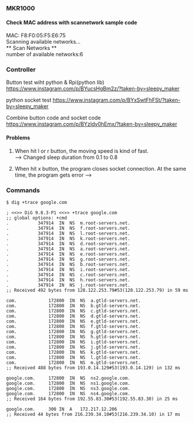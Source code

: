 ### MKR1000  
#### Check MAC address with scannetwork sample code  
MAC: F8:F0:05:F5:E6:75  
Scanning available networks...  
** Scan Networks **  
number of available networks:6  

### Controller
Button test wiht python & Rpi(python lib)  
https://www.instagram.com/p/BYucsHgBm2z/?taken-by=sleepy_maker  
  

python socket test
https://www.instagram.com/p/BYxSwtFhFSt/?taken-by=sleepy_maker
  
  
Combine button code and socket code  
https://www.instagram.com/p/BYzIdv0hEmx/?taken-by=sleepy_maker
  
#### Problems
1. When hit l or r button, the moving speed is kind of fast.  
--> Changed sleep duration from 0.1 to 0.8  
  
  
2. When hit x button, the program closes socket connection. At the same time, the program gets error
-->

### Commands
```shell
$ dig +trace google.com

; <<>> DiG 9.8.3-P1 <<>> +trace google.com
;; global options: +cmd
.			347914	IN	NS	m.root-servers.net.
.			347914	IN	NS	f.root-servers.net.
.			347914	IN	NS	l.root-servers.net.
.			347914	IN	NS	k.root-servers.net.
.			347914	IN	NS	d.root-servers.net.
.			347914	IN	NS	a.root-servers.net.
.			347914	IN	NS	e.root-servers.net.
.			347914	IN	NS	g.root-servers.net.
.			347914	IN	NS	b.root-servers.net.
.			347914	IN	NS	i.root-servers.net.
.			347914	IN	NS	c.root-servers.net.
.			347914	IN	NS	h.root-servers.net.
.			347914	IN	NS	j.root-servers.net.
;; Received 492 bytes from 128.122.253.79#53(128.122.253.79) in 59 ms

com.			172800	IN	NS	a.gtld-servers.net.
com.			172800	IN	NS	b.gtld-servers.net.
com.			172800	IN	NS	c.gtld-servers.net.
com.			172800	IN	NS	d.gtld-servers.net.
com.			172800	IN	NS	e.gtld-servers.net.
com.			172800	IN	NS	f.gtld-servers.net.
com.			172800	IN	NS	g.gtld-servers.net.
com.			172800	IN	NS	h.gtld-servers.net.
com.			172800	IN	NS	i.gtld-servers.net.
com.			172800	IN	NS	j.gtld-servers.net.
com.			172800	IN	NS	k.gtld-servers.net.
com.			172800	IN	NS	l.gtld-servers.net.
com.			172800	IN	NS	m.gtld-servers.net.
;; Received 488 bytes from 193.0.14.129#53(193.0.14.129) in 132 ms

google.com.		172800	IN	NS	ns2.google.com.
google.com.		172800	IN	NS	ns1.google.com.
google.com.		172800	IN	NS	ns3.google.com.
google.com.		172800	IN	NS	ns4.google.com.
;; Received 164 bytes from 192.55.83.30#53(192.55.83.30) in 25 ms

google.com.		300	IN	A	172.217.12.206
;; Received 44 bytes from 216.239.34.10#53(216.239.34.10) in 17 ms
```
